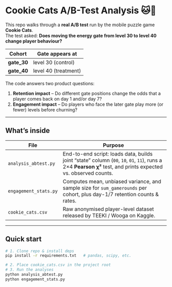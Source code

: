 # Cookie Cats A/B-Test Analysis 🐱🍪

This repo walks through a **real A/B test** run by the mobile puzzle game **Cookie Cats**.  
The test asked: **Does moving the energy gate from level 30 to level 40 change player behaviour?**

| Cohort | Gate appears at |
| ------ | --------------- |
| **gate_30** | level 30 (control) |
| **gate_40** | level 40 (treatment) |

The code answers two product questions:

1. **Retention impact** – Do different gate positions change the odds that a player comes back on day 1 and/or day 7?  
2. **Engagement impact** – Do players who face the later gate play more (or fewer) levels before churning?

---

## What’s inside

| File | Purpose |
|------|---------|
| `analysis_abtest.py` | End-to-end script: loads data, builds joint “state” column (`00`, `10`, `01`, `11`), runs a 2×4 **Pearson χ²** test, and prints expected vs. observed counts. |
| `engagement_stats.py` | Computes mean, unbiased variance, and sample size for `sum_gamerounds` per cohort, plus day-1/7 retention counts & rates. |
| `cookie_cats.csv` | Raw anonymised player-level dataset released by TEEKI / Wooga on Kaggle. |

---

## Quick start

```bash
# 1. Clone repo & install deps
pip install -r requirements.txt   # pandas, scipy, etc.

# 2. Place cookie_cats.csv in the project root
# 3. Run the analyses
python analysis_abtest.py
python engagement_stats.py
